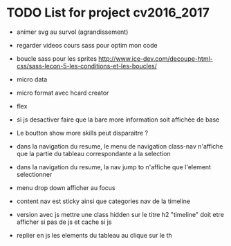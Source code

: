 # TODO List for project cv2016_2017
- animer svg au survol (agrandissement)
- regarder videos cours sass pour optim mon code

- boucle sass pour les sprites
http://www.ice-dev.com/decoupe-html-css/sass-lecon-5-les-conditions-et-les-boucles/

- micro data
- micro format avec hcard creator

- flex

- si js desactiver faire que la bare more information soit affichée de base

- Le boutton show more skills peut disparaitre ?

- dans la navigation du resume, le menu de navigation class-nav n'affiche que la partie du tableau correspondante a la selection
- dans la navigation du resume, la nav jump to n'affiche que l'element selectionner

- menu drop down afficher au focus

- content nav est sticky ainsi que categories nav de la timeline

- version avec js mettre une class hidden sur le titre h2 "timeline" doit etre afficher si pas de js et cache si js

- replier en js les elements du tableau au clique sur le th
